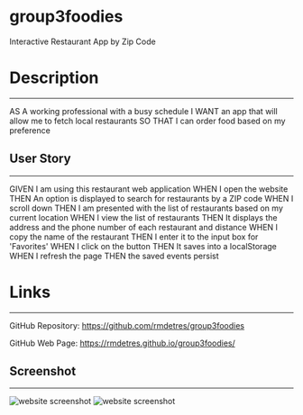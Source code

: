 # group3foodies

Interactive Restaurant App by Zip Code

# Description

---

AS A working professional with a busy schedule
I WANT an app that will allow me to fetch local restaurants
SO THAT I can order food based on my preference

## User Story

---

GIVEN I am using this restaurant web application
WHEN I open the website
THEN An option is displayed to search for restaurants by a ZIP code
WHEN I scroll down
THEN I am presented with the list of restaurants based on my current location
WHEN I view the list of restaurants
THEN It displays the address and the phone number of each restaurant and distance
WHEN I copy the name of the restaurant
THEN I enter it to the input box for 'Favorites'
WHEN I click on the button
THEN It saves into a localStorage
WHEN I refresh the page
THEN the saved events persist

# Links

---

GitHub Repository: https://github.com/rmdetres/group3foodies

GitHub Web Page: https://rmdetres.github.io/group3foodies/

## Screenshot

---

![website screenshot](./assets/images/screenshot1.png)
![website screenshot](./assets/images/screenshot.png)
